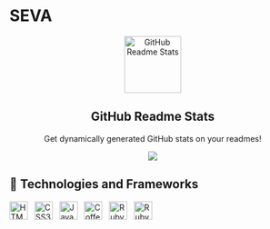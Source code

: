 # SEVA
<p align="center">
 <img width="100px" src="https://res.cloudinary.com/anuraghazra/image/upload/v1594908242/logo_ccswme.svg" align="center" alt="GitHub Readme Stats" />
 <h2 align="center">GitHub Readme Stats</h2>
 <p align="center">Get dynamically generated GitHub stats on your readmes!</p>
</p>
<p align="center">
  <img src="https://img.shields.io/badge/Supported%20by-VS%20Code%20Power%20User%20%E2%86%92-gray.svg?colorA=655BE1&colorB=4F44D6&style=for-the-badge"/>
</p>

## 🌱 Technologies and Frameworks
<p>
    <!-- HTML5 -->
    <img src="https://img.shields.io/badge/HTML5-e34f26?flat=plastic&logo=html5&logoColor=white" height="32" alt="HTML5" />
    &nbsp;
    <!-- CSS3 -->
    <img src="https://img.shields.io/badge/CSS3-1572b6?flat=plastic&logo=css3&logoColor=white" height="32" alt="CSS3" />
    &nbsp;
    <!-- JavaScript -->
    <img src="https://img.shields.io/badge/JavaScript-f7df1e?flat=plastic&logo=javascript&logoColor=black" height="32" alt="JavaScript" />
    &nbsp;
    <!-- CoffeeScript -->
    <img src="https://img.shields.io/badge/CoffeeScript-2f2625?flat=plastic&logo=coffeescript&logoColor=white" height="32" alt="CoffeeScript" />
    &nbsp;
    <!-- Ruby on Rails -->
    <img src="https://img.shields.io/badge/Ruby%20on%20Rails-cc0000?flat=plastic&logo=ruby%20on%20rails&logoColor=white" height="32" alt="Ruby on Rails" />
    &nbsp;
    <!-- Ruby -->
    <img src="https://img.shields.io/badge/Ruby-cc342d?flat=plastic&logo=ruby&logoColor=white" height="32" alt="Ruby" />
    &nbsp;
</p>

